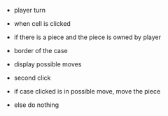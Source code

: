 

- player turn
- when cell is clicked
- if there is a piece and the piece is owned by player
- border of the case
- display possible moves


- second click
- if case clicked is in possible move, move the piece 
- else do nothing